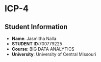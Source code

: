 # ICP-4

## Student Information
- **Name**: Jasmitha Nalla
- **STUDENT ID**:700779225
- **Course**: BIG DATA ANALYTICS
- **University**: University of Central Missouri
